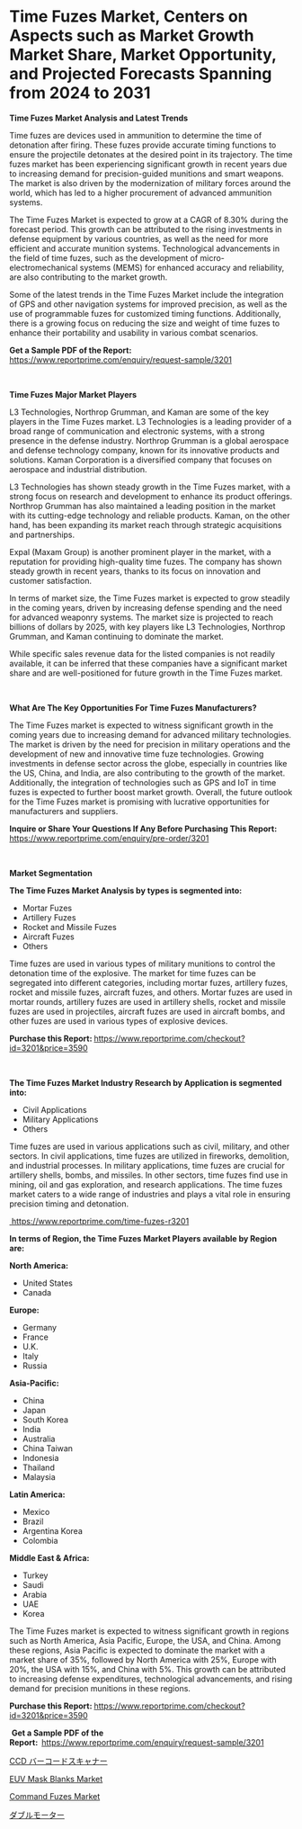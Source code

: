 <p><h1>Time Fuzes Market, Centers on Aspects such as Market Growth Market Share, Market Opportunity, and Projected Forecasts Spanning from 2024 to 2031</h1></p><p><strong>Time Fuzes Market Analysis and Latest Trends</strong></p>
<p><p>Time fuzes are devices used in ammunition to determine the time of detonation after firing. These fuzes provide accurate timing functions to ensure the projectile detonates at the desired point in its trajectory. The time fuzes market has been experiencing significant growth in recent years due to increasing demand for precision-guided munitions and smart weapons. The market is also driven by the modernization of military forces around the world, which has led to a higher procurement of advanced ammunition systems.</p><p>The Time Fuzes Market is expected to grow at a CAGR of 8.30% during the forecast period. This growth can be attributed to the rising investments in defense equipment by various countries, as well as the need for more efficient and accurate munition systems. Technological advancements in the field of time fuzes, such as the development of micro-electromechanical systems (MEMS) for enhanced accuracy and reliability, are also contributing to the market growth.</p><p>Some of the latest trends in the Time Fuzes Market include the integration of GPS and other navigation systems for improved precision, as well as the use of programmable fuzes for customized timing functions. Additionally, there is a growing focus on reducing the size and weight of time fuzes to enhance their portability and usability in various combat scenarios.</p></p>
<p><strong>Get a Sample PDF of the Report:&nbsp;</strong> <a href="https://www.reportprime.com/enquiry/request-sample/3201">https://www.reportprime.com/enquiry/request-sample/3201</a></p>
<p>&nbsp;</p>
<p><strong>Time Fuzes Major Market Players</strong></p>
<p><p>L3 Technologies, Northrop Grumman, and Kaman are some of the key players in the Time Fuzes market. L3 Technologies is a leading provider of a broad range of communication and electronic systems, with a strong presence in the defense industry. Northrop Grumman is a global aerospace and defense technology company, known for its innovative products and solutions. Kaman Corporation is a diversified company that focuses on aerospace and industrial distribution.</p><p>L3 Technologies has shown steady growth in the Time Fuzes market, with a strong focus on research and development to enhance its product offerings. Northrop Grumman has also maintained a leading position in the market with its cutting-edge technology and reliable products. Kaman, on the other hand, has been expanding its market reach through strategic acquisitions and partnerships.</p><p>Expal (Maxam Group) is another prominent player in the market, with a reputation for providing high-quality time fuzes. The company has shown steady growth in recent years, thanks to its focus on innovation and customer satisfaction.</p><p>In terms of market size, the Time Fuzes market is expected to grow steadily in the coming years, driven by increasing defense spending and the need for advanced weaponry systems. The market size is projected to reach billions of dollars by 2025, with key players like L3 Technologies, Northrop Grumman, and Kaman continuing to dominate the market.</p><p>While specific sales revenue data for the listed companies is not readily available, it can be inferred that these companies have a significant market share and are well-positioned for future growth in the Time Fuzes market.</p></p>
<p>&nbsp;</p>
<p><strong>What Are The Key Opportunities For Time Fuzes Manufacturers?</strong></p>
<p><p>The Time Fuzes market is expected to witness significant growth in the coming years due to increasing demand for advanced military technologies. The market is driven by the need for precision in military operations and the development of new and innovative time fuze technologies. Growing investments in defense sector across the globe, especially in countries like the US, China, and India, are also contributing to the growth of the market. Additionally, the integration of technologies such as GPS and IoT in time fuzes is expected to further boost market growth. Overall, the future outlook for the Time Fuzes market is promising with lucrative opportunities for manufacturers and suppliers.</p></p>
<p><strong>Inquire or Share Your Questions If Any Before Purchasing This Report:</strong> <a href="https://www.reportprime.com/enquiry/pre-order/3201">https://www.reportprime.com/enquiry/pre-order/3201</a></p>
<p>&nbsp;</p>
<p><strong>Market Segmentation</strong></p>
<p><strong>The Time Fuzes Market Analysis by types is segmented into:</strong></p>
<p><ul><li>Mortar Fuzes</li><li>Artillery Fuzes</li><li>Rocket and Missile Fuzes</li><li>Aircraft Fuzes</li><li>Others</li></ul></p>
<p><p>Time fuzes are used in various types of military munitions to control the detonation time of the explosive. The market for time fuzes can be segregated into different categories, including mortar fuzes, artillery fuzes, rocket and missile fuzes, aircraft fuzes, and others. Mortar fuzes are used in mortar rounds, artillery fuzes are used in artillery shells, rocket and missile fuzes are used in projectiles, aircraft fuzes are used in aircraft bombs, and other fuzes are used in various types of explosive devices.</p></p>
<p><strong>Purchase this Report:&nbsp;</strong><a href="https://www.reportprime.com/checkout?id=3201&price=3590">https://www.reportprime.com/checkout?id=3201&price=3590</a></p>
<p>&nbsp;</p>
<p><strong>The Time Fuzes Market Industry Research by Application is segmented into:</strong></p>
<p><ul><li>Civil Applications</li><li>Military Applications</li><li>Others</li></ul></p>
<p><p>Time fuzes are used in various applications such as civil, military, and other sectors. In civil applications, time fuzes are utilized in fireworks, demolition, and industrial processes. In military applications, time fuzes are crucial for artillery shells, bombs, and missiles. In other sectors, time fuzes find use in mining, oil and gas exploration, and research applications. The time fuzes market caters to a wide range of industries and plays a vital role in ensuring precision timing and detonation.</p></p>
<p><a href="https://www.reportprime.com/time-fuzes-r3201">&nbsp;https://www.reportprime.com/time-fuzes-r3201</a></p>
<p><strong>In terms of Region, the Time Fuzes Market Players available by Region are:</strong></p>
<p>
    <p> <strong> North America: </strong>
        <ul>
            <li>United States</li>
            <li>Canada</li>
        </ul>
        </p> 
    <p> <strong> Europe: </strong>
        <ul>
            <li>Germany</li>
            <li>France</li>
            <li>U.K.</li>
            <li>Italy</li>
            <li>Russia</li>
        </ul>
        </p> 
    <p> <strong> Asia-Pacific: </strong>
        <ul>
            <li>China</li>
            <li>Japan</li>
            <li>South Korea</li>
            <li>India</li>
            <li>Australia</li>
            <li>China Taiwan</li>
            <li>Indonesia</li>
            <li>Thailand</li>
            <li>Malaysia</li>
        </ul>
        </p> 
    <p> <strong> Latin America: </strong>
        <ul>
            <li>Mexico</li>
            <li>Brazil</li>
            <li>Argentina Korea</li>
            <li>Colombia</li>
        </ul>
        </p> 
    <p> <strong> Middle East & Africa: </strong>
        <ul>
            <li>Turkey</li>
            <li>Saudi</li>
            <li>Arabia</li>
            <li>UAE</li>
            <li>Korea</li>
        </ul>
    </p>
    </p>
<p><p>The Time Fuzes market is expected to witness significant growth in regions such as North America, Asia Pacific, Europe, the USA, and China. Among these regions, Asia Pacific is expected to dominate the market with a market share of 35%, followed by North America with 25%, Europe with 20%, the USA with 15%, and China with 5%. This growth can be attributed to increasing defense expenditures, technological advancements, and rising demand for precision munitions in these regions.</p></p>
<p><strong>Purchase this Report: </strong><a href="https://www.reportprime.com/checkout?id=3201&price=3590">https://www.reportprime.com/checkout?id=3201&price=3590</a></p>
<p>&nbsp;<strong>Get a Sample PDF of the Report:&nbsp;&nbsp;</strong><a href="https://www.reportprime.com/enquiry/request-sample/3201">https://www.reportprime.com/enquiry/request-sample/3201</a></p>
<p><strong></strong></p>
<p><p><a href="https://github.com/DudleyFerry/Market-Research-Report-List-1/blob/main/491270072813.md">CCD バーコードスキャナー</a></p><p><a href="https://github.com/moyahfrancoestellec51j635wcx/Market-Research-Report-List-2/blob/main/euv-mask-blanks-market.md">EUV Mask Blanks Market</a></p><p><a href="https://github.com/JuliaFadel1922/Market-Research-Report-List-1/blob/main/command-fuzes-market.md">Command Fuzes Market</a></p><p><a href="https://github.com/DemarcusKuhlman/Market-Research-Report-List-1/blob/main/373249072812.md">ダブルモーター</a></p></p>